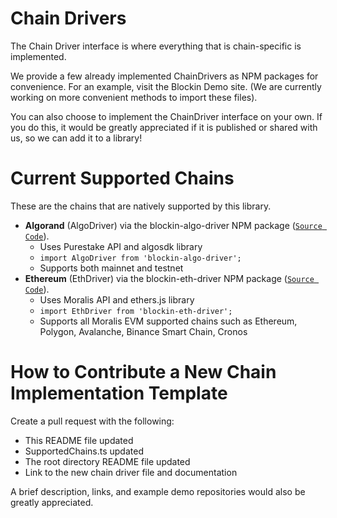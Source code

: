 # Chain Drivers
The Chain Driver interface is where everything that is chain-specific is implemented. 

We provide a few already implemented ChainDrivers as NPM packages for convenience. For an example, visit the Blockin Demo site. (We are currently working on more convenient methods to import these files).

You can also choose to implement the ChainDriver interface on your own. If you do this, it would be greatly appreciated if it is published or shared with us, so we can add it to a library!

# Current Supported Chains
These are the chains that are natively supported by this library.
* **Algorand** (AlgoDriver) via the blockin-algo-driver NPM package ([`Source Code`](https://github.com/Blockin-Labs/blockin-algo-driver)).
  * Uses Purestake API and algosdk library
  * ```import AlgoDriver from 'blockin-algo-driver';```
  * Supports both mainnet and testnet
* **Ethereum** (EthDriver) via the blockin-eth-driver NPM package ([`Source Code`](https://github.com/Blockin-Labs/blockin-eth-driver)).
  * Uses Moralis API and ethers.js library
  * ```import EthDriver from 'blockin-eth-driver';```
  * Supports all Moralis EVM supported chains such as Ethereum, Polygon, Avalanche, Binance Smart Chain, Cronos
# How to Contribute a New Chain Implementation Template
Create a pull request with the following:
* This README file updated
* SupportedChains.ts updated
* The root directory README file updated
* Link to the new chain driver file and documentation

A brief description, links, and example demo repositories would also be greatly appreciated.
